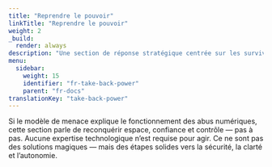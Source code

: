```yaml
---
title: "Reprendre le pouvoir"
linkTitle: "Reprendre le pouvoir"
weight: 2
_build:
  render: always
description: "Une section de réponse stratégique centrée sur les survivants."
menu:
  sidebar:
    weight: 15
    identifier: "fr-take-back-power"
    parent: "fr-docs"
translationKey: "take-back-power"
---
```


Si le modèle de menace explique le fonctionnement des abus numériques, cette section parle de reconquérir espace, confiance et contrôle — pas à pas. Aucune expertise technologique n’est requise pour agir. Ce ne sont pas des solutions magiques — mais des étapes solides vers la sécurité, la clarté et l’autonomie.
